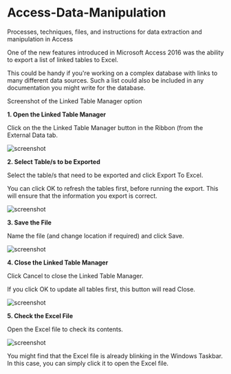 # Access-Data-Manipulation
Processes, techniques, files, and instructions for data extraction and manipulation in Access

One of the new features introduced in Microsoft Access 2016 was the ability to export a list of linked tables to Excel.

This could be handy if you're working on a complex database with links to many different data sources. Such a list could also be included in any documentation you might write for the database.

Screenshot of the Linked Table Manager option

**1. Open the Linked Table Manager**

Click on the the Linked Table Manager button in the Ribbon (from the External Data tab.

![screenshot](https://www.quackit.com/pix/microsoft_access/microsoft_access_2016/howto/how_to_export_a_list_of_linked_tables_to_excel_from_access_2016_1.png "Screenshot 1")

**2. Select Table/s to be Exported**

Select the table/s that need to be exported and click Export To Excel.

You can click OK to refresh the tables first, before running the export. This will ensure that the information you export is correct.

![screenshot](https://www.quackit.com/pix/microsoft_access/microsoft_access_2016/howto/how_to_export_a_list_of_linked_tables_to_excel_from_access_2016_2.png "Screenshot 2")

**3. Save the File**

Name the file (and change location if required) and click Save.

![screenshot](https://www.quackit.com/pix/microsoft_access/microsoft_access_2016/howto/how_to_export_a_list_of_linked_tables_to_excel_from_access_2016_3.png "Screenshot 3")

**4. Close the Linked Table Manager**

Click Cancel to close the Linked Table Manager.

If you click OK to update all tables first, this button will read Close.

![screenshot](https://www.quackit.com/pix/microsoft_access/microsoft_access_2016/howto/how_to_export_a_list_of_linked_tables_to_excel_from_access_2016_4.png "Screenshot 4")

**5. Check the Excel File**

Open the Excel file to check its contents.

![screenshot](https://www.quackit.com/pix/microsoft_access/microsoft_access_2016/howto/how_to_export_a_list_of_linked_tables_to_excel_from_access_2016_5.png "Screenshot 5")

You might find that the Excel file is already blinking in the Windows Taskbar. In this case, you can simply click it to open the Excel file.
